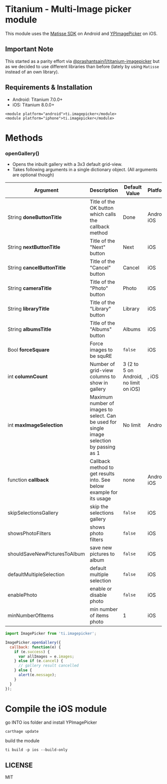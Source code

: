 # Titanium - Multi-Image picker module

This module uses the [Matisse SDK](https://github.com/zhihu/Matisse) on Android and [YPImagePicker](https://github.com/Yummypets/YPImagePicker) on iOS.

## Important Note

This started as a parity effort via [@prashantsaini1/titanium-imagepicker](https://github.com/prashantsaini1/titanium-imagepicker) but as we decided to use different libraries than before (lately by using `Matisse` instead of an own library).

## Requirements & Installation

- Android: Titanium 7.0.0+
- iOS: Titanium 8.0.0+

```
<module platform="android">ti.imagepicker</module>
<module platform="iphone">ti.imagepicker</module>
```

# Methods

### openGallery()

- Opens the inbuilt gallery with a 3x3 default grid-view.
- Takes following arguments in a single dictionary object. (All arguments are optional though)

| Argument                     | Description                                                                                | Default Value                          | Platform     |
| ---------------------------- | ------------------------------------------------------------------------------------------ | -------------------------------------- | ------------ |
| String **doneButtonTitle**   | Title of the OK button which calls the callback method                                     | Done                                   | Android, iOS |
| String **nextButtonTitle**   | Title of the "Next" button                                                                 | Next                                   | iOS          |
| String **cancelButtonTitle** | Title of the "Cancel" button                                                               | Cancel                                 | iOS          |
| String **cameraTitle**       | Title of the "Photo" button                                                                | Photo                                  | iOS          |
| String **libraryTitle**      | Title of the "Library" button                                                              | Library                                | iOS          |
| String **albumsTitle**       | Title of the "Albums" button                                                               | Albums                                 | iOS          |
| Bool **forceSquare**         | Force images to be squRE                                                                   | `false`                                | iOS          |
| int **columnCount**          | Number of grid-view columns to show in gallery                                             | 3 (2 to 5 on Android, no limit on iOS) | , iOS        |
| int **maxImageSelection**    | Maximum number of images to select. Can be used for single image selection by passing as 1 | No limit                               | Android      |
| function **callback**        | Callback method to get results into. See below example for its usage                       | none                                   | Android, iOS |
| skipSelectionsGallery        | skip the selections gallery                                                                | `false`                                | iOS          |
| showsPhotoFilters            | shows photo filters                                                                        | `false`                                | iOS          |
| shouldSaveNewPicturesToAlbum | save new pictures to album                                                                 | `false`                                | iOS          |
| defaultMultipleSelection     | default multiple selection                                                                 | `false`                                | iOS          |
| enablePhoto                  | enable or disable photo                                                                    | `false`                                | iOS          |
| minNumberOfItems             | min number of items photo                                                                  | 1                                      | iOS          |

```javascript
import ImagePicker from 'ti.imagepicker';

ImagePicker.openGallery({
  callback: function(e) {
    if (e.success) {
      var allImages = e.images;
    } else if (e.cancel) {
      // gallery result cancelled
    } else {
      alert(e.message);
    }
  }
});
```

# Compile the iOS module

go INTO ios folder and install YPImagePicker

```
carthage update
```

build the module

```
ti build -p ios --build-only
```

## LICENSE

MIT
